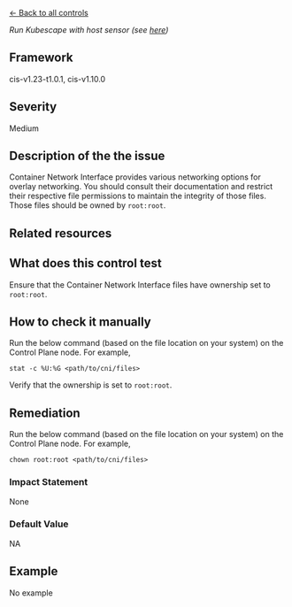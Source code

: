 [← Back to all controls](index.md)


_Run Kubescape with host sensor (see [here](../../components/host-sensor))_

## Framework

cis-v1.23-t1.0.1, cis-v1.10.0

## Severity

Medium

## Description of the the issue

Container Network Interface provides various networking options for overlay networking. You should consult their documentation and restrict their respective file permissions to maintain the integrity of those files. Those files should be owned by `root:root`.

## Related resources

## What does this control test

Ensure that the Container Network Interface files have ownership set to `root:root`.

## How to check it manually

Run the below command (based on the file location on your system) on the Control Plane node. For example,

```
stat -c %U:%G <path/to/cni/files>

```

 Verify that the ownership is set to `root:root`.

## Remediation

Run the below command (based on the file location on your system) on the Control Plane node. For example,

```
chown root:root <path/to/cni/files>

```

### Impact Statement

None

### Default Value

NA

## Example

No example
